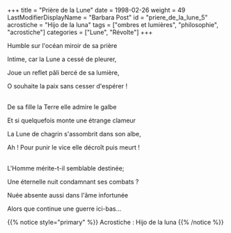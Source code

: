 +++
title = "Prière de la Lune"
date = 1998-02-26
weight = 49
LastModifierDisplayName = "Barbara Post"
id = "priere_de_la_lune_5"
acrostiche = "Hijo de la luna"
tags = ["ombres et lumières", "philosophie", "acrostiche"]
categories = ["Lune", "Révolte"]
+++

Humble sur l'océan miroir de sa prière

Intime, car la Lune a cessé de pleurer,

Joue un reflet pâli bercé de sa lumière,

O souhaite la paix sans cesser d'espérer !

 \
De sa fille la Terre elle admire le galbe

Et si quelquefois monte une étrange clameur

La Lune de chagrin s'assombrit dans son albe,

Ah ! Pour punir le vice elle décroît puis meurt !

 \
L'Homme mérite-t-il semblable destinée;

Une éternelle nuit condamnant ses combats ?

Nuée absente aussi dans l'âme infortunée

Alors que continue une guerre ici-bas...

{{% notice style="primary" %}}
Acrostiche : Hijo de la luna
{{% /notice %}}
